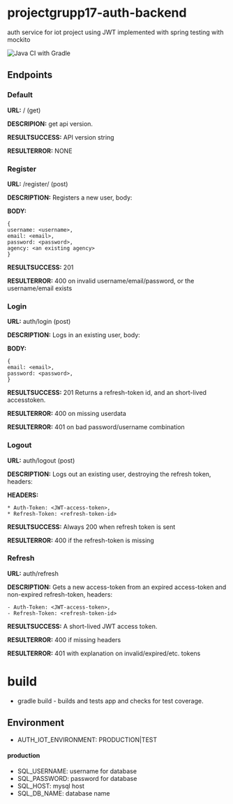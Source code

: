 # projectgrupp17-auth-backend
auth service for iot project using JWT
implemented with spring testing with mockito

![Java CI with Gradle](https://github.com/krummelur/projectgrupp17-auth-backend/workflows/Java%20CI%20with%20Gradle/badge.svg?branch=master)


## Endpoints

### Default
**URL:** / (get) 

**DESCRIPION:** get api version.

**RESULTSUCCESS:** API version string

**RESULTERROR:** NONE

### Register 
**URL:** /register/    (post)

**DESCRIPTION:** Registers a new user, body:

**BODY:**
```
{
username: <username>,
email: <email>,
password: <password>,
agency: <an existing agency>
}
```
**RESULTSUCCESS:** 201

**RESULTERROR:** 400 on invalid username/email/password, or the username/email exists

### Login
**URL:** auth/login (post)

**DESCRIPTION:** Logs in an existing user, body:

**BODY:**
```
{
email: <email>,
password: <password>,
}
```
**RESULTSUCCESS:** 201 Returns a refresh-token id, and an short-lived accesstoken.

**RESULTERROR:** 400 on missing userdata 

**RESULTERROR:** 401 on bad password/username combination

### Logout
**URL:** auth/logout (post)

**DESCRIPTION:** Logs out an existing user, destroying the refresh token, headers:

**HEADERS:**
```
* Auth-Token: <JWT-access-token>,
* Refresh-Token: <refresh-token-id>
```
**RESULTSUCCESS:** Always 200 when refresh token is sent

**RESULTERROR:** 400 if the refresh-token is missing

### Refresh
**URL:** auth/refresh

**DESCRIPTION:** Gets a new access-token from an expired access-token and non-expired refresh-token, headers:
```
- Auth-Token: <JWT-access-token>,
- Refresh-Token: <refresh-token-id>
```
**RESULTSUCCESS:** A short-lived JWT access token.

**RESULTERROR:** 400 if missing headers

**RESULTERROR:** 401 with explanation on invalid/expired/etc. tokens


# build
* gradle build - builds and tests app and checks for test coverage.

## Environment
* AUTH_IOT_ENVIRONMENT: PRODUCTION|TEST 
#### production
* SQL_USERNAME: username for database
* SQL_PASSWORD: password for database
* SQL_HOST: mysql host
* SQL_DB_NAME: database name
